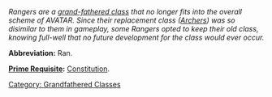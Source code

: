 *Rangers are a [grand-fathered
class](:Category:_Grandfathered_Classes "wikilink") that no longer fits
into the overall scheme of AVATAR. Since their replacement class
([Archers](:Category:_Archers "wikilink")) was so disimilar to them in
gameplay, some Rangers opted to keep their old class, knowing full-well
that no future development for the class would ever occur.*

**Abbreviation:** Ran.

**[Prime Requisite](Prime_Requisite "wikilink"):**
[Constitution](Constitution "wikilink").

[Category: Grandfathered
Classes](Category:_Grandfathered_Classes "wikilink")
